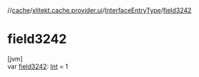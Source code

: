 //[cache](../../../index.md)/[xlitekt.cache.provider.ui](../index.md)/[InterfaceEntryType](index.md)/[field3242](field3242.md)

# field3242

[jvm]\
var [field3242](field3242.md): [Int](https://kotlinlang.org/api/latest/jvm/stdlib/kotlin/-int/index.html) = 1
